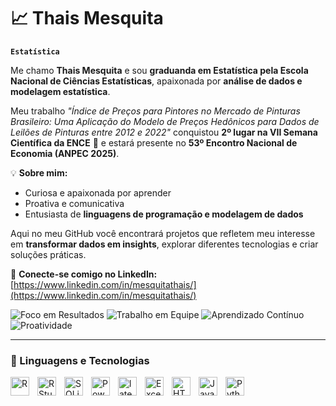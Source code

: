 # 📈 Thais Mesquita

**`Estatística`**

Me chamo **Thais Mesquita** e sou **graduanda em Estatística pela Escola Nacional de Ciências Estatísticas**, apaixonada por **análise de dados e modelagem estatística**.

Meu trabalho *"Índice de Preços para Pintores no Mercado de Pinturas Brasileiro: Uma Aplicação do Modelo de Preços Hedônicos para Dados de Leilões de Pinturas entre 2012 e 2022"* conquistou **2º lugar na VII Semana Científica da ENCE** 🎨 e estará presente no **53º Encontro Nacional de Economia (ANPEC 2025)**.

💡 **Sobre mim:**  
- Curiosa e apaixonada por aprender  
- Proativa e comunicativa  
- Entusiasta de **linguagens de programação e modelagem de dados**

Aqui no meu GitHub você encontrará projetos que refletem meu interesse em **transformar dados em insights**, explorar diferentes tecnologias e criar soluções práticas.

🔗 **Conecte-se comigo no LinkedIn:** [https://www.linkedin.com/in/mesquitathais/](https://www.linkedin.com/in/mesquitathais/)

<p align="left">
    <img alt="Foco em Resultados" src="https://img.shields.io/badge/Foco%20em%20Resultados-blue?style=flat-square" />
    <img alt="Trabalho em Equipe" src="https://img.shields.io/badge/Trabalho%20em%20Equipe-green?style=flat-square" />
    <img alt="Aprendizado Contínuo" src="https://img.shields.io/badge/Aprendizado%20Contínuo-yellow?style=flat-square" />
    <img alt="Proatividade" src="https://img.shields.io/badge/Proatividade-orange?style=flat-square" />
</p>

---

### 🤖 Linguagens e Tecnologias

<img 
    align="left" 
    alt="R"
    title="R" 
    width="30px" 
    style="padding-right: 10px;" 
    src="https://cdn.jsdelivr.net/gh/devicons/devicon/icons/r/r-original.svg" 
/>

<img 
    align="left" 
    alt="RStudio"
    title="RStudio" 
    width="30px" 
    style="padding-right: 10px;" 
    src="https://cdn.jsdelivr.net/gh/devicons/devicon/icons/rstudio/rstudio-original.svg" 
/>

<img 
    align="left" 
    alt="SQLite"
    title="RSQLite" 
    width="30px" 
    style="padding-right: 10px;" 
    src="https://cdn.jsdelivr.net/gh/devicons/devicon/icons/sqlite/sqlite-original.svg" 
/>

<img 
    align="left" 
    alt="Power BI"
    title="Power BI" 
    width="30px" 
    style="padding-right: 10px;" 
    src="https://cdn.jsdelivr.net/npm/simple-icons@v10/icons/powerbi.svg" 
/>

<img 
    align="left" 
    alt="lateX"
    title="lateX" 
    width="30px" 
    style="padding-right: 10px;" 
    src="https://cdn.jsdelivr.net/gh/devicons/devicon/icons/latex/latex-original.svg" 
/>

<img 
    align="left" 
    alt="Excel"
    title="Excel" 
    width="30px" 
    style="padding-right: 10px;" 
    src="https://cdn.jsdelivr.net/npm/simple-icons@v10/icons/microsoftexcel.svg" 
/>


<img 
    align="left" 
    alt="HTML"
    title="HTML" 
    width="30px" 
    style="padding-right: 10px;" 
    src="https://cdn.jsdelivr.net/gh/devicons/devicon@latest/icons/html5/html5-original.svg" 
/>

<img 
    align="left" 
    alt="JavaScript" 
    title="JavaScript"
    width="30px" 
    style="padding-right: 10px;" 
    src="https://cdn.jsdelivr.net/gh/devicons/devicon@latest/icons/javascript/javascript-original.svg" 
/>

<img 
    align="left" 
    alt="Python" 
    title="Python"
    width="30px" 
    style="padding-right: 10px;" 
    src="https://cdn.jsdelivr.net/gh/devicons/devicon@latest/icons/python/python-original.svg" 
/>

<br/>
<br/>
